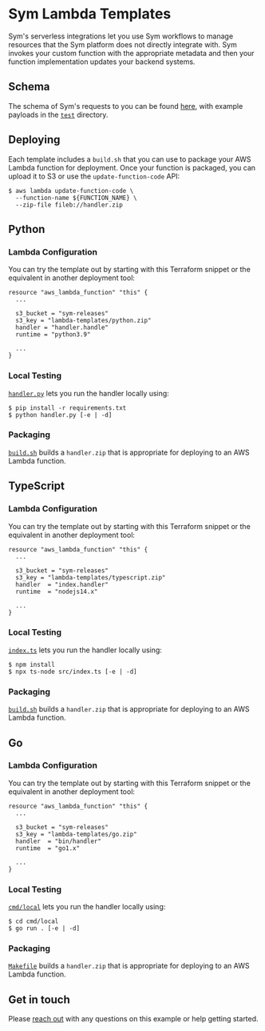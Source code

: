 # Sym Lambda Templates

Sym's serverless integrations let you use Sym workflows to manage resources that the Sym platform does not directly integrate with. Sym invokes your custom function with the appropriate metadata and then your function implementation updates your backend systems.

## Schema

The schema of Sym's requests to you can be found [here](https://sym.stoplight.io/docs/sym-reporting), with example payloads in the [`test`](test) directory.

## Deploying

Each template includes a `build.sh` that you can use to package your AWS Lambda function for deployment. Once your function is packaged, you can upload it to S3 or use the `update-function-code` API:

```
$ aws lambda update-function-code \
  --function-name ${FUNCTION_NAME} \
  --zip-file fileb://handler.zip
```

## Python

### Lambda Configuration

You can try the template out by starting with this Terraform snippet or the equivalent in another deployment tool:

```
resource "aws_lambda_function" "this" {
  ...

  s3_bucket = "sym-releases"
  s3_key = "lambda-templates/python.zip"
  handler = "handler.handle"
  runtime = "python3.9"

  ...
}
```

### Local Testing

[`handler.py`](python/handler.py) lets you run the handler locally using:

```
$ pip install -r requirements.txt
$ python handler.py [-e | -d]
```

### Packaging

[`build.sh`](python/build.sh) builds a `handler.zip` that is appropriate for deploying to an AWS Lambda function.

## TypeScript

### Lambda Configuration

You can try the template out by starting with this Terraform snippet or the equivalent in another deployment tool:

```
resource "aws_lambda_function" "this" {
  ...

  s3_bucket = "sym-releases"
  s3_key = "lambda-templates/typescript.zip"
  handler  = "index.handler"
  runtime  = "nodejs14.x"

  ...
}
```

### Local Testing

[`index.ts`](typescript/src/index.ts) lets you run the handler locally using:

```
$ npm install
$ npx ts-node src/index.ts [-e | -d]
```

### Packaging

[`build.sh`](typescript/build.sh) builds a `handler.zip` that is appropriate for deploying to an AWS Lambda function.

## Go

### Lambda Configuration

You can try the template out by starting with this Terraform snippet or the equivalent in another deployment tool:

```
resource "aws_lambda_function" "this" {
  ...

  s3_bucket = "sym-releases"
  s3_key = "lambda-templates/go.zip"
  handler  = "bin/handler"
  runtime  = "go1.x"

  ...
}
```

### Local Testing

[`cmd/local`](go/cmd/local/main.go) lets you run the handler locally using:

```
$ cd cmd/local
$ go run . [-e | -d]
```

### Packaging

[`Makefile`](go/Makefile) builds a `handler.zip` that is appropriate for deploying to an AWS Lambda function.

## Get in touch

Please [reach out](https://docs.symops.com/docs/support) with any questions on this example or help getting started.
